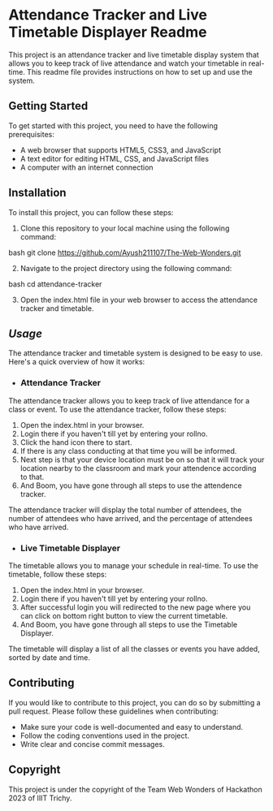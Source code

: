# Attendance Tracker and Live Timetable Displayer Readme
This project is an attendance tracker and live timetable display system that allows you to keep track of live attendance and watch your timetable in real-time. This readme file provides instructions on how to set up and use the system.

## Getting Started
To get started with this project, you need to have the following prerequisites:

* A web browser that supports HTML5, CSS3, and JavaScript
* A text editor for editing HTML, CSS, and JavaScript files
* A computer with an internet connection

## Installation
To install this project, you can follow these steps:

1. Clone this repository to your local machine using the following command:

bash
git clone https://github.com/Ayush211107/The-Web-Wonders.git

2. Navigate to the project directory using the following command:

bash
cd attendance-tracker

3. Open the index.html file in your web browser to access the attendance tracker and timetable.

## *Usage*
The attendance tracker and timetable system is designed to be easy to use. Here's a quick overview of how it works:

* ### Attendance Tracker
The attendance tracker allows you to keep track of live attendance for a class or event. To use the attendance tracker, follow these steps:

1. Open the index.html in your browser.
2. Login there if you haven't till yet by entering your rollno.
3. Click the hand icon there to start.
4. If there is any class conducting at that time you will be informed.
5. Next step is that your device location must be on so that it will track your location nearby to the classroom and mark your attendence according to that.
6. And Boom, you have gone through all steps to use the attendence tracker.

The attendance tracker will display the total number of attendees, the number of attendees who have arrived, and the percentage of attendees who have arrived.

* ### Live Timetable Displayer
The timetable allows you to manage your schedule in real-time. To use the timetable, follow these steps:

1. Open the index.html in your browser.
2. Login there if you haven't till yet by entering your rollno.
3. After successful login you will redirected to the new page where you can click on bottom right button to view the current timetable.
4. And Boom, you have gone through all steps to use the Timetable Displayer.


The timetable will display a list of all the classes or events you have added, sorted by date and time.

## Contributing
If you would like to contribute to this project, you can do so by submitting a pull request. Please follow these guidelines when contributing:

* Make sure your code is well-documented and easy to understand.
* Follow the coding conventions used in the project.
* Write clear and concise commit messages.

## Copyright
This project is under the copyright of the Team Web Wonders of Hackathon 2023 of IIIT Trichy.
